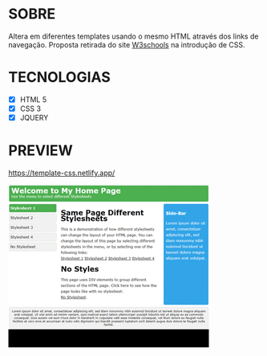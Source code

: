 # SOBRE

Altera em diferentes templates usando o mesmo HTML através dos links de navegação.
Proposta retirada do site [W3schools](https://www.w3schools.com/css/css_intro.asp) na introdução de CSS.

# TECNOLOGIAS
- [X] HTML 5
- [X] CSS 3
- [X] JQUERY

# PREVIEW

https://template-css.netlify.app/

![](preview.gif)

